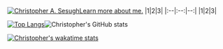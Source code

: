 [![Christopher A. Sesugh](https://res.cloudinary.com/christo/image/upload/v1682697484/christohybrid185_gmail.com_jqwkam.png)Learn more about me.](https://www.christophersesugh.com/about)
|1|2|3|
|:--|:--:|--:|
|1|2|3|
<!-- Top langs -->
[![Top Langs](https://github-readme-stats.vercel.app/api/top-langs/?username=christophersesugh&layout=compact)](https://github.com/christophersesugh/github-readme-stats)<!-- github stats -->![Christopher's GitHub stats](https://github-readme-stats.vercel.app/api?username=christophersesugh&show_icons=true&theme=radical)
<!-- wakatime -->
[![Christopher's wakatime stats](https://github-readme-stats.vercel.app/api/wakatime?username=christophersesugh&layout=donut)](https://github.com/anuraghazra/github-readme-stats)


<!---
christophersesugh/christophersesugh is a ✨ special ✨ repository because its `README.md` (this file) appears on your GitHub profile.
You can click the Preview link to take a look at your changes.
--->
